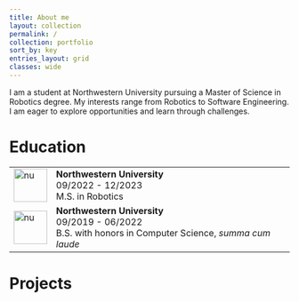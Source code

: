 ```yaml
---
title: About me
layout: collection
permalink: /
collection: portfolio
sort_by: key
entries_layout: grid
classes: wide
---
```


I am a student at Northwestern University pursuing a Master of Science in Robotics degree. My interests range from Robotics to Software Engineering. I am eager to explore opportunities and learn through challenges.

# Education

<table>
  <tbody>
    <tr>
      <td style = "border-bottom-width:0;"><img src="http://imtianyuli.com/images/nw.jpg" alt="nu" width="60"></td>
      <td style = "border-bottom-width:0;">
<strong>Northwestern University</strong> <br> 09/2022 - 12/2023 <br> M.S. in Robotics</td>
    </tr>
    <tr>
      <td style = "border-bottom-width:0;"><img src="http://imtianyuli.com/images/nw.jpg" alt="nu" width="60"></td>
      <td style = "border-bottom-width:0;">
<strong>Northwestern University</strong> <br> 09/2019 - 06/2022 <br> B.S. with honors in Computer Science, <em>summa cum laude</em></td>
    </tr>
  </tbody>
</table>

# Projects
